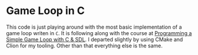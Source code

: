 # Game Loop in C
This code is just playing around with the most basic implementation of a game loop writen in `C`. It is following 
along with the course at
[Programming a Simple Game Loop with C & SDL](https://pikuma.com/courses/sdl-tutorial-c-game-loop). I departed 
slightly by using CMake and Clion for my tooling. Other than that everything else is the same.